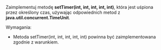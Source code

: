 Zaimplementuj metodę **setTimer(int, int, int, int, int)**,
która jest uśpiona przez określony czas, używając odpowiednich metod z
**java.util.concurrent.TimeUnit**.

Wymagania:

- Metoda setTimer(int, int, int, int, int) powinna być zaimplementowana zgodnie z warunkiem.
